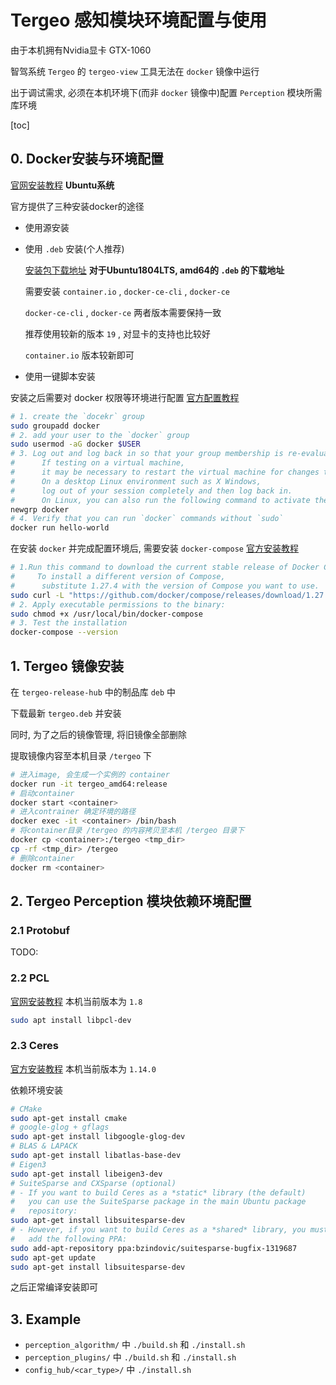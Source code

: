 # Tergeo 感知模块环境配置与使用

由于本机拥有Nvidia显卡 GTX-1060

智驾系统 `Tergeo` 的 `tergeo-view` 工具无法在 `docker` 镜像中运行

出于调试需求, 必须在本机环境下(而非 `docker` 镜像中)配置 `Perception` 模块所需库环境



[toc]



## 0. Docker安装与环境配置

 [官网安装教程](https://docs.docker.com/engine/install/ubuntu/) **Ubuntu系统** 

官方提供了三种安装docker的途径

- 使用源安装

- 使用 `.deb` 安装(个人推荐)

   [安装包下载地址](https://download.docker.com/linux/ubuntu/dists/bionic/pool/stable/amd64/) **对于Ubuntu1804LTS, amd64的 `.deb` 的下载地址** 

  需要安装 `container.io` , `docker-ce-cli` , `docker-ce` 

   `docker-ce-cli` , `docker-ce` 两者版本需要保持一致

  推荐使用较新的版本 `19` , 对显卡的支持也比较好

  `container.io` 版本较新即可

- 使用一键脚本安装

安装之后需要对 docker 权限等环境进行配置 [官方配置教程](https://docs.docker.com/engine/install/linux-postinstall/) 

```bash
# 1. create the `docekr` group
sudo groupadd docker
# 2. add your user to the `docker` group
sudo usermod -aG docker $USER
# 3. Log out and log back in so that your group membership is re-evaluated.
#      If testing on a virtual machine, 
#      it may be necessary to restart the virtual machine for changes to take effect.
#      On a desktop Linux environment such as X Windows, 
#      log out of your session completely and then log back in.
#      On Linux, you can also run the following command to activate the changes to groups:
newgrp docker
# 4. Verify that you can run `docker` commands without `sudo`
docker run hello-world
```

在安装 `docker` 并完成配置环境后, 需要安装 `docker-compose` [官方安装教程](https://docs.docker.com/compose/install/) 

```bash
# 1.Run this command to download the current stable release of Docker Compose:
#     To install a different version of Compose, 
#      substitute 1.27.4 with the version of Compose you want to use.
sudo curl -L "https://github.com/docker/compose/releases/download/1.27.4/docker-compose-$(uname -s)-$(uname -m)" -o /usr/local/bin/docker-compose
# 2. Apply executable permissions to the binary:
sudo chmod +x /usr/local/bin/docker-compose
# 3. Test the installation
docker-compose --version
```



## 1. Tergeo 镜像安装

在 `tergeo-release-hub` 中的制品库 `deb` 中

下载最新 `tergeo.deb` 并安装

同时, 为了之后的镜像管理, 将旧镜像全部删除

提取镜像内容至本机目录 `/tergeo` 下

```bash
# 进入image, 会生成一个实例的 container
docker run -it tergeo_amd64:release
# 启动container
docker start <container>
# 进入contrainer 确定环境的路径
docker exec -it <container> /bin/bash
# 将container目录 /tergeo 的内容拷贝至本机 /tergeo 目录下
docker cp <container>:/tergeo <tmp_dir>
cp -rf <tmp_dir> /tergeo
# 删除container
docker rm <container>
```



## 2. Tergeo Perception 模块依赖环境配置

### 2.1 Protobuf

TODO:

### 2.2 PCL

 [官网安装教程](https://pointclouds.org/downloads/#linux) 本机当前版本为 `1.8` 

```bash
sudo apt install libpcl-dev
```

### 2.3 Ceres 

 [官方安装教程](http://ceres-solver.org/installation.html) 本机当前版本为 `1.14.0` 

依赖环境安装

```bash
# CMake
sudo apt-get install cmake
# google-glog + gflags
sudo apt-get install libgoogle-glog-dev
# BLAS & LAPACK
sudo apt-get install libatlas-base-dev
# Eigen3
sudo apt-get install libeigen3-dev
# SuiteSparse and CXSparse (optional)
# - If you want to build Ceres as a *static* library (the default)
#   you can use the SuiteSparse package in the main Ubuntu package
#   repository:
sudo apt-get install libsuitesparse-dev
# - However, if you want to build Ceres as a *shared* library, you must
#   add the following PPA:
sudo add-apt-repository ppa:bzindovic/suitesparse-bugfix-1319687
sudo apt-get update
sudo apt-get install libsuitesparse-dev
```

之后正常编译安装即可



## 3. Example

- `perception_algorithm/` 中 `./build.sh` 和 `./install.sh` 
- `perception_plugins/` 中 `./build.sh` 和 `./install.sh` 
- `config_hub/<car_type>/` 中 `./install.sh`   







